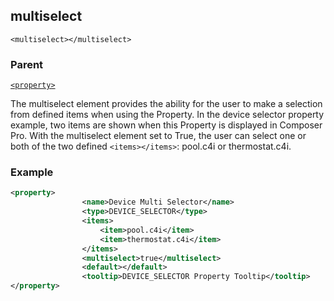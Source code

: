## multiselect

`<multiselect></multiselect>`


### Parent

[`<property>`][1]


The multiselect element provides the ability for the user to make a selection from defined items when using the Property. In the device selector property example, two items are shown when this Property is displayed in Composer Pro. With the multiselect element set to True, the user can select one or both of the two defined `<items></items>`: pool.c4i or thermostat.c4i.


### Example

```xml
<property>
				<name>Device Multi Selector</name>
				<type>DEVICE_SELECTOR</type>
				<items>
					<item>pool.c4i</item>
					<item>thermostat.c4i</item>
				</items>
				<multiselect>true</multiselect>
				<default></default>
				<tooltip>DEVICE_SELECTOR Property Tooltip</tooltip>
</property>
```




[1]:	https://verbose-telegram-5004f902.pages.github.io/#properties-xml-property